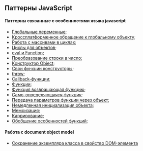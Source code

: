 ## Паттерны JavaScript

#### Паттерны связанные с особенностями языка javascript
- [Глобальные переменные](global-variables.md);
- [Кроссплатформенное обращение к глобальному объекту](get-global-obgect.md);
- [Работа с массивами в циклах](loops-for-arrays.md);
- [Циклы для объектов](loops-for-objects.md);
- [eval и Function](evel-and-function-constuctor.md);
- [Преобразование строки в число](convert-string-to-number.md);
- [Конструктор Object](object-constructor.md);
- [Свои функции конструкторы](custom-function-constructor.md);
- [throw](throw.md);
- [Callback-функции](callback-function.md);
- [Функции](functions.md);
- [Функция возвращающая функцию](function-is-returning-function.md);
- [Само-определяющаяся функция](self-defining-function.md);
- [Передача параметров функции через объект](function-parametrs-by-object.md);
- [Немедленная инициализация объекта](immediately-object-initializtion.md);
- [Мемоизация](memo.md);
- [Каррирование](karry.md);
- [Обобщение особенностей функций](resume-about-function.md);


#### Работа с document object model 
- [Сохранение экземпляра класса в свойство DOM-элемента](save-instance-in-dom-element-property.md)
